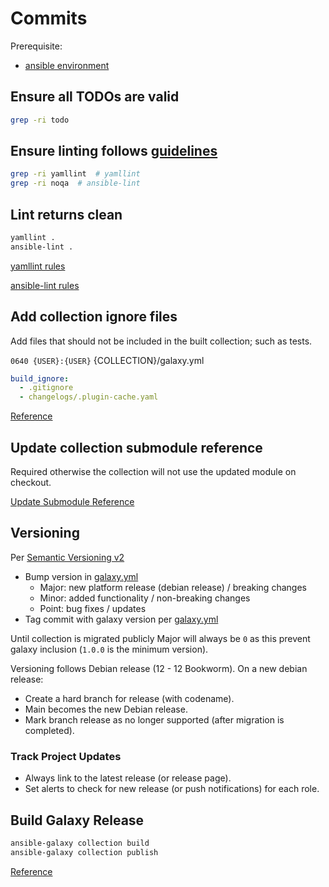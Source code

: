 # Commits
Prerequisite:
* [ansible environment](./environment/ansible.md)

## Ensure all TODOs are valid
``` bash
grep -ri todo
```

## Ensure linting follows [guidelines](./roles/linting.md)
``` bash
grep -ri yamllint  # yamllint
grep -ri noqa  # ansible-lint
```

## Lint returns clean
``` bash
yamllint .
ansible-lint .
```

[yamllint rules](https://yamllint.readthedocs.io/en/stable/)

[ansible-lint rules](https://ansible.readthedocs.io/projects/lint/rules/)

## Add collection ignore files
Add files that should not be included in the built collection; such as tests.

`0640 {USER}:{USER}` {COLLECTION}/galaxy.yml
``` yaml
build_ignore:
  - .gitignore
  - changelogs/.plugin-cache.yaml
```
[Reference](https://docs.ansible.com/ansible/devel/dev_guide/developing_collections_distributing.html#ignoring-files-and-folders)

## Update collection submodule reference
Required otherwise the collection will not use the updated module on checkout.

[Update Submodule Reference](creation.md#update-submodules-for-collection)

## Versioning
Per [Semantic Versioning v2](https://semver.org/)

* Bump version in [galaxy.yml](../../galaxy.yml)
  * Major: new platform release (debian release) / breaking changes
  * Minor: added functionality / non-breaking changes
  * Point: bug fixes / updates
* Tag commit with galaxy version per [galaxy.yml](../../galaxy.yml)

Until collection is migrated publicly Major will always be `0` as this
prevent galaxy inclusion (`1.0.0` is the minimum version).

Versioning follows Debian release (12 - 12 Bookworm). On a new debian release:
* Create a hard branch for release (with codename).
* Main becomes the new Debian release.
* Mark branch release as no longer supported (after migration is completed).

### Track Project Updates
* Always link to the latest release (or release page).
* Set alerts to check for new release (or push notifications) for each role.

## Build Galaxy Release

``` bash
ansible-galaxy collection build
ansible-galaxy collection publish
```
[Reference](https://docs.ansible.com/ansible/latest/dev_guide/developing_collections_creating.html)
